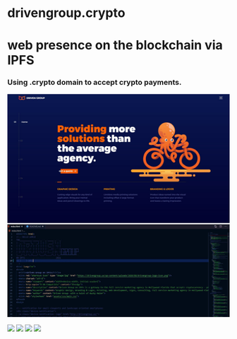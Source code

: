 # drivengroup.crypto
# web presence on the blockchain via IPFS 
### Using .crypto domain to accept crypto payments.


![driven group](https://github.com/drivengroup/crypto/blob/main/assets/img/screen2.JPG "Driven Group Brand")
![driven group](https://github.com/drivengroup/crypto/blob/main/assets/img/screen1.JPG "Driven Group Brand")


![](https://img.shields.io/badge/IPFs-presence-orange "")
![](https://img.shields.io/github/issues/drivengroup/crypto "")
![](https://img.shields.io/github/forks/drivengroup/crypto "")
![](https://img.shields.io/github/license/drivengroup/crypto "")


